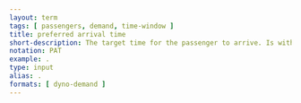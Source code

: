 ```yaml
---
layout: term
tags: [ passengers, demand, time-window ]
title: preferred arrival time
short-description: The target time for the passenger to arrive. Is within the arrival time window.  In trips with more rigidity surrounding the arrival time (i.e. commutes to work), the preferred arrival time is often used for finding a backwards shortest path to the origin.
notation: PAT
example: .
type: input
alias: .
formats: [ dyno-demand ]
---
```

